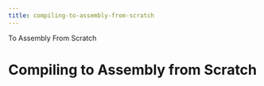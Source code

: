 ```yaml
---
title: compiling-to-assembly-from-scratch
---
```


To Assembly From Scratch

# Compiling to Assembly from Scratch
